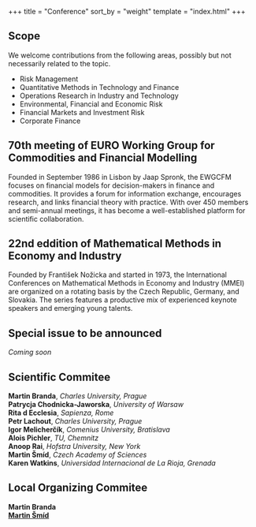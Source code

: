 +++
title = "Conference"
sort_by = "weight"
template = "index.html"
+++

## Scope

We welcome contributions from the following areas, possibly but not necessarily related to the topic.

- Risk Management
- Quantitative Methods in Technology and Finance
- Operations Research in Industry and Technology
- Environmental, Financial and Economic Risk
- Financial Markets and Investment Risk
- Corporate Finance

## 70th meeting of EURO Working Group for Commodities and Financial Modelling 

Founded in September 1986 in Lisbon by Jaap Spronk, the EWGCFM focuses on financial models for decision-makers in finance and commodities. It provides a forum for information exchange, encourages research, and links financial theory with practice. With over 450 members and semi-annual meetings, it has become a well-established platform for scientific collaboration.

## 22nd eddition of Mathematical Methods in Economy and Industry

Founded by František Nožicka and started in 1973, the International Conferences on Mathematical Methods in Economy and Industry (MMEI) are organized on a rotating basis by the Czech Republic, Germany, and Slovakia. The series features a productive mix of experienced keynote speakers and emerging young talents.

## Special issue to be announced

_Coming soon_

## Scientific Commitee

**Martin Branda**, _Charles University, Prague_\
**Patrycja Chodnicka-Jaworska**, _University of Warsaw_\
**Rita d Ecclesia**, _Sapienza, Rome_\
**Petr Lachout**, _Charles University, Prague_\
**Igor Melicherčík**, _Comenius University, Bratislava_\
**Alois Pichler**, _TU, Chemnitz_\
**Anoop Rai**, _Hofstra University, New York_\
**Martin Šmíd**, _Czech Academy of Sciences_\
**Karen Watkins**, _Universidad Internacional de La Rioja, Grenada_


## Local Organizing Commitee

**Martin Branda**\
[**Martin Šmíd**](mailto:cyberklezmer@gmail.com)
